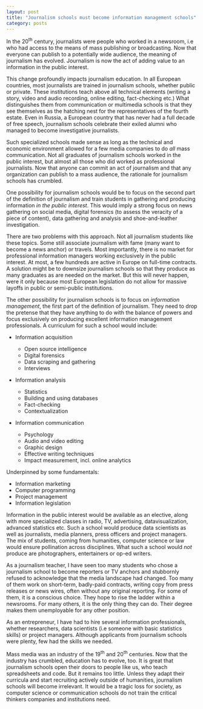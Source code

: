 ```yaml
---
layout: post
title: "Journalism schools must become information management schools"
category: posts
---
```


In the 20<sup>th</sup> century, journalists were people who worked in a newsroom, i.e who had access to the means of mass publishing or broadcasting. Now that everyone can publish to a potentially wide audience, the meaning of journalism has evolved. Journalism is now the act of adding value to an information in the public interest.

This change profoundly impacts journalism education. In all European countries, most journalists are trained in journalism schools, whether public or private. These institutions teach above all technical elements (writing a story, video and audio recording, online editing, fact-checking etc.) What distinguishes them from communication or multimedia schools is that they see themselves as the hatching nest for the representatives of the fourth estate. Even in Russia, a European country that has never had a full decade of free speech, journalism schools celebrate their exiled alumni who managed to become investigative journalists.

Such specialized schools made sense as long as the technical and economic environment allowed for a few media companies to do _all_ mass communication. Not all graduates of journalism schools worked in the public interest, but almost all those who did worked as professional journalists. Now that anyone can commit an act of journalism and that any organization can publish to a mass audience, the rationale for journalism schools has crumbled.

One possibility for journalism schools would be to focus on the second part of the definition of journalism and train students in gathering and producing information _in the public interest_. This would imply a strong focus on news gathering on social media, digital forensics (to assess the veracity of a piece of content), data gathering and analysis and shoe-and-leather investigation. 

There are two problems with this approach. Not all journalism students like these topics. Some still associate journalism with fame (many want to become a news anchor) or travels. Most importantly, there is no market for professional information managers working exclusively in the public interest. At most, a few hundreds are active in Europe on full-time contracts. A solution might be to downsize journalism schools so that they produce as many graduates as are needed on the market. But this will never happen, were it only because most European legislation do not allow for massive layoffs in public or semi-public institutions.

The other possibility for journalism schools is to focus on _information management_, the first part of the definition of journalism. They need to drop the pretense that they have anything to do with the balance of powers and focus exclusively on producing excellent information management professionals. A curriculum for such a school would include:

* Information acquisition
  * Open source intelligence
  * Digital forensics
  * Data scraping and gathering
  * Interviews

* Information analysis
  * Statistics
  * Building and using databases
  * Fact-checking
  * Contextualization

* Information communication
  * Psychology
  * Audio and video editing
  * Graphic design
  * Effective writing techniques
  * Impact measurement, incl. online analytics

Underpinned by some fundamentals:

* Information marketing
* Computer programming
* Project management
* Information legislation

Information in the public interest would be available as an elective, along with more specialized classes in radio, TV, advertising, datavisualization, advanced statistics etc. Such a school would produce data scientists as well as journalists, media planners, press officers and project managers. The mix of students, coming from humanities, computer science or law would ensure pollination across disciplines. What such a school would *not* produce are photographers, entertainers or op-ed writers.

As a journalism teacher, I have seen too many students who chose a journalism school to become reporters or TV anchors and stubbornly refused to acknowledge that the media landscape had changed. Too many of them work on short-term, badly-paid contracts, writing copy from press releases or news wires, often without any original reporting. For some of them, it is a conscious choice. They hope to rise the ladder within a newsrooms. For many others, it is the only thing they can do. Their degree makes them unemployable for any other position. 

As an entrepreneur, I have had to hire several information professionals, whether researchers, data scientists (i.e someone with basic statistics skills) or project managers. Although applicants from journalism schools were plenty, few had the skills we needed.

Mass media was an industry of the 19<sup>th</sup> and 20<sup>th</sup> centuries. Now that the industry has crumbled, education has to evolve, too. It is great that journalism schools open their doors to people like us, who teach spreadsheets and code. But it remains too little. Unless they adapt their curricula and start recruiting actively outside of humanities, journalism schools will become irrelevant. It would be a tragic loss for society, as computer science or communication schools do not train the critical thinkers companies and institutions need.

